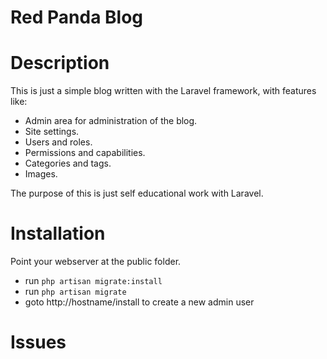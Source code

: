 Red Panda Blog
==============

Description
===========
This is just a simple blog written with the Laravel framework, with features like:
  * Admin area for administration of the blog.
  * Site settings.
  * Users and roles.
  * Permissions and capabilities.
  * Categories and tags.
  * Images.

The purpose of this is just self educational work with Laravel. 

Installation
============

Point your webserver at the public folder.

* run `php artisan migrate:install`
* run `php artisan migrate`
* goto http://hostname/install to create a new admin user


Issues
======

